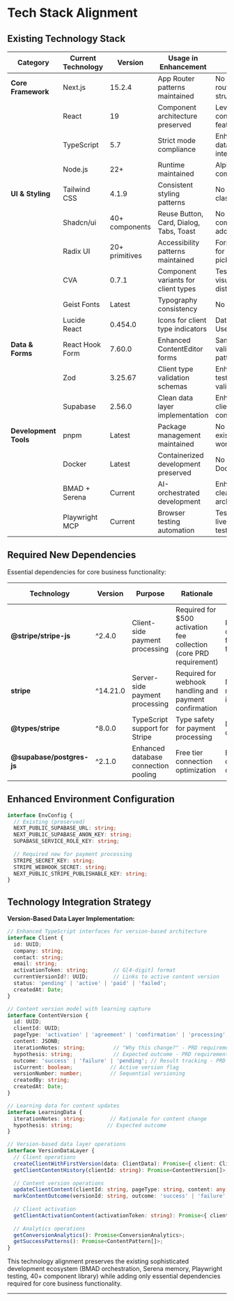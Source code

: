 # Tech Stack Alignment

## Existing Technology Stack

| Category | Current Technology | Version | Usage in Enhancement | Notes |
|----------|-------------------|---------|---------------------|-------|
| **Core Framework** | Next.js | 15.2.4 | App Router patterns maintained | No changes to routing structure |
| | React | 19 | Component architecture preserved | Leverage concurrent features |
| | TypeScript | 5.7 | Strict mode compliance | Enhanced with data layer interfaces |
| | Node.js | 22+ | Runtime maintained | Alpine Docker compatibility |
| **UI & Styling** | Tailwind CSS | 4.1.9 | Consistent styling patterns | No new utility classes needed |
| | Shadcn/ui | 40+ components | Reuse Button, Card, Dialog, Tabs, Toast | No new component additions |
| | Radix UI | 20+ primitives | Accessibility patterns maintained | Form, Select for client type picker |
| | CVA | 0.7.1 | Component variants for client types | Test/Live/Demo visual distinction |
| | Geist Fonts | Latest | Typography consistency | No changes |
| | Lucide React | 0.454.0 | Icons for client type indicators | Database, Test, User icons |
| **Data & Forms** | React Hook Form | 7.60.0 | Enhanced ContentEditor forms | Same validation patterns |
| | Zod | 3.25.67 | Client type validation schemas | Enhanced with test/live validation |
| | Supabase | 2.56.0 | Clean data layer implementation | Enhanced client configuration |
| **Development Tools** | pnpm | Latest | Package management maintained | No changes to existing workflow |
| | Docker | Latest | Containerized development preserved | No changes to Dockerfile |
| | BMAD + Serena | Current | AI-orchestrated development | Enhanced with clean architecture |
| | Playwright MCP | Current | Browser testing automation | Test client vs live client testing |

## Required New Dependencies

Essential dependencies for core business functionality:

| Technology | Version | Purpose | Rationale | Integration Method |
|------------|---------|---------|-----------|-------------------|
| **@stripe/stripe-js** | ^2.4.0 | Client-side payment processing | Required for $500 activation fee collection (core PRD requirement) | React components for checkout flow |
| **stripe** | ^14.21.0 | Server-side payment processing | Required for webhook handling and payment confirmation | Next.js API routes integration |
| **@types/stripe** | ^8.0.0 | TypeScript support for Stripe | Type safety for payment processing | Development dependency |
| **@supabase/postgres-js** | ^2.1.0 | Enhanced database connection pooling | Free tier connection optimization | Enhanced database client |

## Enhanced Environment Configuration

```typescript
interface EnvConfig {
  // Existing (preserved)
  NEXT_PUBLIC_SUPABASE_URL: string;
  NEXT_PUBLIC_SUPABASE_ANON_KEY: string;
  SUPABASE_SERVICE_ROLE_KEY: string;
  
  // Required new for payment processing
  STRIPE_SECRET_KEY: string;
  STRIPE_WEBHOOK_SECRET: string;  
  NEXT_PUBLIC_STRIPE_PUBLISHABLE_KEY: string;
}
```

## Technology Integration Strategy

**Version-Based Data Layer Implementation:**
```typescript
// Enhanced TypeScript interfaces for version-based architecture
interface Client {
  id: UUID;
  company: string;
  contact: string;
  email: string;
  activationToken: string;        // G[4-digit] format
  currentVersionId?: UUID;        // Links to active content version
  status: 'pending' | 'active' | 'paid' | 'failed';
  createdAt: Date;
}

// Content version model with learning capture
interface ContentVersion {
  id: UUID;
  clientId: UUID;
  pageType: 'activation' | 'agreement' | 'confirmation' | 'processing';
  content: JSONB;
  iterationNotes: string;         // "Why this change?" - PRD requirement
  hypothesis: string;             // Expected outcome - PRD requirement
  outcome: 'success' | 'failure' | 'pending'; // Result tracking - PRD requirement
  isCurrent: boolean;            // Active version flag
  versionNumber: number;         // Sequential versioning
  createdBy: string;
  createdAt: Date;
}

// Learning data for content updates
interface LearningData {
  iterationNotes: string;        // Rationale for content change
  hypothesis: string;           // Expected outcome
}

// Version-based data layer operations
interface VersionDataLayer {
  // Client operations
  createClientWithFirstVersion(data: ClientData): Promise<{ client: Client; contentVersion: ContentVersion }>;
  getClientContentHistory(clientId: string): Promise<ContentVersion[]>;
  
  // Content version operations
  updateClientContent(clientId: string, pageType: string, content: any, learning: LearningData): Promise<ContentVersion>;
  markContentOutcome(versionId: string, outcome: 'success' | 'failure', notes?: string): Promise<ContentVersion>;
  
  // Client activation
  getClientActivationContent(activationToken: string): Promise<{ client: Client; content: any; versionId: string }>;
  
  // Analytics operations
  getConversionAnalytics(): Promise<ConversionAnalytics>;
  getSuccessPatterns(): Promise<ContentPattern[]>;
}
```

This technology alignment preserves the existing sophisticated development ecosystem (BMAD orchestration, Serena memory, Playwright testing, 40+ component library) while adding only essential dependencies required for core business functionality.

---
